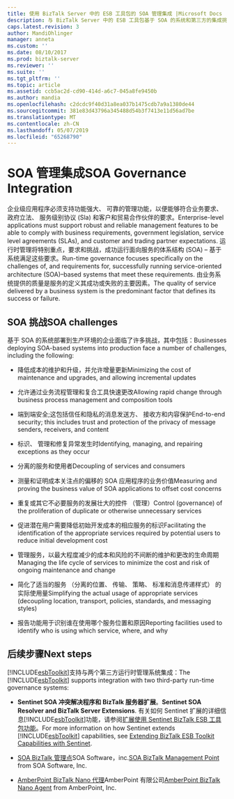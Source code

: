 ```yaml
---
title: 使用 BizTalk Server 中的 ESB 工具包的 SOA 管理集成 |Microsoft Docs
description: 与 BizTalk Server 中的 ESB 工具包基于 SOA 的系统和第三方的集成挑战的列表
caps.latest.revision: 3
author: MandiOhlinger
manager: anneta
ms.custom: ''
ms.date: 08/10/2017
ms.prod: biztalk-server
ms.reviewer: ''
ms.suite: ''
ms.tgt_pltfrm: ''
ms.topic: article
ms.assetid: ccb5ac2d-cd90-414d-a6c7-045a8fe9450b
ms.author: mandia
ms.openlocfilehash: c2dcdc9f40d31a8ea037b1475cdb7a9a1380de44
ms.sourcegitcommit: 381e83d43796a345488d54b3f7413e11d56ad7be
ms.translationtype: MT
ms.contentlocale: zh-CN
ms.lasthandoff: 05/07/2019
ms.locfileid: "65268790"
---
```

# <a name="soa-governance-integration"></a><span data-ttu-id="b2831-103">SOA 管理集成</span><span class="sxs-lookup"><span data-stu-id="b2831-103">SOA Governance Integration</span></span>
<span data-ttu-id="b2831-104">企业级应用程序必须支持功能强大、 可靠的管理功能，以便能够符合业务要求、 政府立法、 服务级别协议 (Sla) 和客户和贸易合作伙伴的要求。</span><span class="sxs-lookup"><span data-stu-id="b2831-104">Enterprise-level applications must support robust and reliable management features to be able to comply with business requirements, government legislation, service level agreements (SLAs), and customer and trading partner expectations.</span></span> <span data-ttu-id="b2831-105">运行时管理将特别重点，要求和挑战，成功运行面向服务的体系结构 (SOA) – 基于系统满足这些要求。</span><span class="sxs-lookup"><span data-stu-id="b2831-105">Run-time governance focuses specifically on the challenges of, and requirements for, successfully running service-oriented architecture (SOA)–based systems that meet these requirements.</span></span> <span data-ttu-id="b2831-106">由业务系统提供的质量是服务的定义其成功或失败的主要因素。</span><span class="sxs-lookup"><span data-stu-id="b2831-106">The quality of service delivered by a business system is the predominant factor that defines its success or failure.</span></span>  

## <a name="soa-challenges"></a><span data-ttu-id="b2831-107">SOA 挑战</span><span class="sxs-lookup"><span data-stu-id="b2831-107">SOA challenges</span></span>  
 <span data-ttu-id="b2831-108">基于 SOA 的系统部署到生产环境的企业面临了许多挑战，其中包括：</span><span class="sxs-lookup"><span data-stu-id="b2831-108">Businesses deploying SOA-based systems into production face a number of challenges, including the following:</span></span>  

-   <span data-ttu-id="b2831-109">降低成本的维护和升级，并允许增量更新</span><span class="sxs-lookup"><span data-stu-id="b2831-109">Minimizing the cost of maintenance and upgrades, and allowing incremental updates</span></span>  

-   <span data-ttu-id="b2831-110">允许通过业务流程管理和复合工具快速更改</span><span class="sxs-lookup"><span data-stu-id="b2831-110">Allowing rapid change through business process management and composition tools</span></span>  

-   <span data-ttu-id="b2831-111">端到端安全;这包括信任和隐私的消息发送方、 接收方和内容保护</span><span class="sxs-lookup"><span data-stu-id="b2831-111">End-to-end security; this includes trust and protection of the privacy of message senders, receivers, and content</span></span>  

-   <span data-ttu-id="b2831-112">标识、 管理和修复异常发生时</span><span class="sxs-lookup"><span data-stu-id="b2831-112">Identifying, managing, and repairing exceptions as they occur</span></span>  

-   <span data-ttu-id="b2831-113">分离的服务和使用者</span><span class="sxs-lookup"><span data-stu-id="b2831-113">Decoupling of services and consumers</span></span>  

-   <span data-ttu-id="b2831-114">测量和证明成本关注点的偏移的 SOA 应用程序的业务价值</span><span class="sxs-lookup"><span data-stu-id="b2831-114">Measuring and proving the business value of SOA applications to offset cost concerns</span></span>  

-   <span data-ttu-id="b2831-115">重复或其它不必要服务的发展壮大的控件 （管理）</span><span class="sxs-lookup"><span data-stu-id="b2831-115">Control (governance) of the proliferation of duplicate or otherwise unnecessary services</span></span>  

-   <span data-ttu-id="b2831-116">促进潜在用户需要降低初始开发成本的相应服务的标识</span><span class="sxs-lookup"><span data-stu-id="b2831-116">Facilitating the identification of the appropriate services required by potential users to reduce initial development cost</span></span>  

-   <span data-ttu-id="b2831-117">管理服务，以最大程度减少的成本和风险的不间断的维护和更改的生命周期</span><span class="sxs-lookup"><span data-stu-id="b2831-117">Managing the life cycle of services to minimize the cost and risk of ongoing maintenance and change</span></span>  

-   <span data-ttu-id="b2831-118">简化了适当的服务 （分离的位置、 传输、 策略、 标准和消息传递样式） 的实际使用量</span><span class="sxs-lookup"><span data-stu-id="b2831-118">Simplifying the actual usage of appropriate services (decoupling location, transport, policies, standards, and messaging styles)</span></span>  

-   <span data-ttu-id="b2831-119">报告功能用于识别谁在使用哪个服务位置和原因</span><span class="sxs-lookup"><span data-stu-id="b2831-119">Reporting facilities used to identify who is using which service, where, and why</span></span>  

## <a name="next-steps"></a><span data-ttu-id="b2831-120">后续步骤</span><span class="sxs-lookup"><span data-stu-id="b2831-120">Next steps</span></span>
 <span data-ttu-id="b2831-121">[!INCLUDE[esbToolkit](../includes/esbtoolkit-md.md)]支持与两个第三方运行时管理系统集成：</span><span class="sxs-lookup"><span data-stu-id="b2831-121">The [!INCLUDE[esbToolkit](../includes/esbtoolkit-md.md)] supports integration with two third-party run-time governance systems:</span></span>  

- <span data-ttu-id="b2831-122">**Sentinet SOA 冲突解决程序和 BizTalk 服务器扩展**。</span><span class="sxs-lookup"><span data-stu-id="b2831-122">**Sentinet SOA Resolver and BizTalk Server Extensions**.</span></span> <span data-ttu-id="b2831-123">有关如何 Sentinet 扩展的详细信息[!INCLUDE[esbToolkit](../includes/esbtoolkit-md.md)]功能，请参阅[扩展使用 Sentinet BizTalk ESB 工具包功能](../technical-guides/extending-biztalk-esb-toolkit-capabilities-with-sentinet.md)。</span><span class="sxs-lookup"><span data-stu-id="b2831-123">For more information on how Sentinet extends [!INCLUDE[esbToolkit](../includes/esbtoolkit-md.md)] capabilities, see [Extending BizTalk ESB Toolkit Capabilities with Sentinet](../technical-guides/extending-biztalk-esb-toolkit-capabilities-with-sentinet.md).</span></span>

- <span data-ttu-id="b2831-124">[SOA BizTalk 管理点](../esb-toolkit/soa-biztalk-management-point.md)SOA Software，inc.</span><span class="sxs-lookup"><span data-stu-id="b2831-124">[SOA BizTalk Management Point](../esb-toolkit/soa-biztalk-management-point.md) from SOA Software, Inc.</span></span>  

- <span data-ttu-id="b2831-125">[AmberPoint BizTalk Nano 代理](../esb-toolkit/amberpoint-biztalk-nano-agent.md)AmberPoint 有限公司</span><span class="sxs-lookup"><span data-stu-id="b2831-125">[AmberPoint BizTalk Nano Agent](../esb-toolkit/amberpoint-biztalk-nano-agent.md) from AmberPoint, Inc.</span></span>
